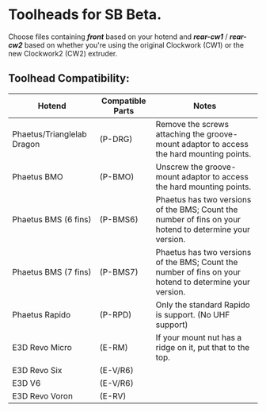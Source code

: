 # Toolheads for SB Beta.

Choose files containing ***front*** based on your hotend and ***rear-cw1*** / ***rear-cw2*** based on whether you're using the original Clockwork (CW1) or the new Clockwork2 (CW2) extruder.

## Toolhead Compatibility:


| Hotend                     | Compatible Parts | Notes                                                                                                   |
| ---------------------------- | ------------------ | --------------------------------------------------------------------------------------------------------- |
| Phaetus/Trianglelab Dragon | (P-DRG)          | Remove the screws attaching the groove-mount adaptor to access the hard mounting points.                |
| Phaetus BMO                | (P-BMO)          | Unscrew the groove-mount adaptor to access the hard mounting points.                                    |
| Phaetus BMS (6 fins)       | (P-BMS6)         | Phaetus has two versions of the BMS; Count the number of fins on your hotend to determine your version. |
| Phaetus BMS (7 fins)       | (P-BMS7)         | Phaetus has two versions of the BMS; Count the number of fins on your hotend to determine your version. |
| Phaetus Rapido             | (P-RPD)          | Only the standard Rapido is support.  (No UHF support)                                                   |
| E3D Revo Micro             | (E-RM)           | If your mount nut has a ridge on it, put that to the top.                                                |
| E3D Revo Six               | (E-V/R6)         |                                                                                                         |
| E3D V6                     | (E-V/R6)         |                                                                                                         |
| E3D Revo Voron             | (E-RV)           |                                                                                                         |

